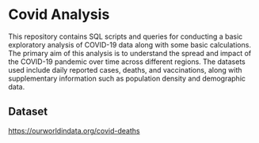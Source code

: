 # Covid Analysis

This repository contains SQL scripts and queries for conducting a basic exploratory analysis of COVID-19 data along with some basic calculations. The primary aim of this analysis is to understand the spread and impact of the COVID-19 pandemic over time across different regions. The datasets used include daily reported cases, deaths, and vaccinations, along with supplementary information such as population density and demographic data.

## Dataset
https://ourworldindata.org/covid-deaths
